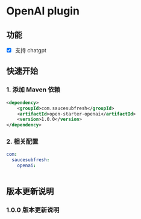 # OpenAI plugin

## 功能

- [x] 支持 chatgpt



## 快速开始

### 1. 添加 Maven 依赖

```xml
<dependency>
    <groupId>com.saucesubfresh</groupId>
    <artifactId>open-starter-openai</artifactId>
    <version>1.0.0</version>
</dependency>
```

### 2. 相关配置

```yaml
com:
  saucesubfresh:
    openai:
      
```


## 版本更新说明

### 1.0.0 版本更新说明

